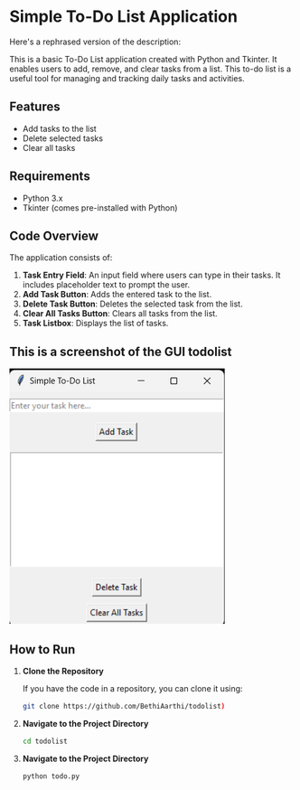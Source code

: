 # Simple To-Do List Application
Here's a rephrased version of the description:

This is a basic To-Do List application created with Python and Tkinter. It enables users to add, remove, and clear tasks from a list. This to-do list is a useful tool for managing and tracking daily tasks and activities.

## Features

- Add tasks to the list
- Delete selected tasks
- Clear all tasks

## Requirements

- Python 3.x
- Tkinter (comes pre-installed with Python)

## Code Overview

The application consists of:

1. **Task Entry Field**: An input field where users can type in their tasks. It includes placeholder text to prompt the user.
2. **Add Task Button**: Adds the entered task to the list.
3. **Delete Task Button**: Deletes the selected task from the list.
4. **Clear All Tasks Button**: Clears all tasks from the list.
5. **Task Listbox**: Displays the list of tasks.

## This is a screenshot of the GUI todolist

![Output for the above calculator code](https://github.com/BethiAarthi/todolist/blob/main/todo.png?raw=true)

## How to Run

1. **Clone the Repository**

   If you have the code in a repository, you can clone it using:
   ```bash
   git clone https://github.com/BethiAarthi/todolist)

2. **Navigate to the Project Directory**
      ```bash
   cd todolist
3. **Navigate to the Project Directory**
     ```bash
   python todo.py
